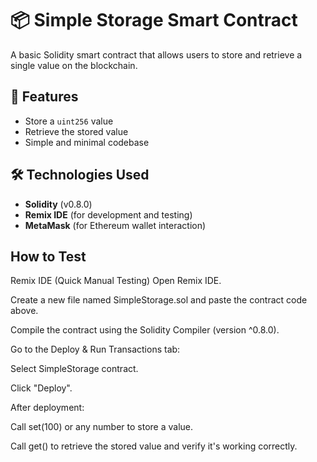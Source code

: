 # 📦 Simple Storage Smart Contract

A basic Solidity smart contract that allows users to store and retrieve a single value on the blockchain. 

## 🚀 Features

- Store a `uint256` value
- Retrieve the stored value
- Simple and minimal codebase


## 🛠️ Technologies Used

- **Solidity** (v0.8.0)
- **Remix IDE** (for development and testing)
- **MetaMask** (for Ethereum wallet interaction)

 ## How to Test
 Remix IDE (Quick Manual Testing)
Open Remix IDE.

Create a new file named SimpleStorage.sol and paste the contract code above.

Compile the contract using the Solidity Compiler (version ^0.8.0).

Go to the Deploy & Run Transactions tab:

Select SimpleStorage contract.

Click "Deploy".

After deployment:

Call set(100) or any number to store a value.

Call get() to retrieve the stored value and verify it's working correctly.
